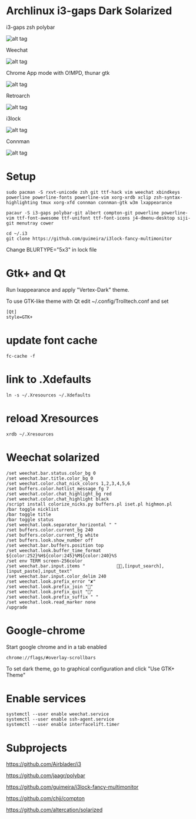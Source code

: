 # Archlinux i3-gaps Dark Solarized

i3-gaps zsh polybar

![alt tag](https://github.com/eoli3n/dotfiles/blob/master/screenshots/i3gaps.png)

Weechat

![alt tag](https://github.com/eoli3n/dotfiles/blob/master/screenshots/weechat.png)

Chrome App mode with O!MPD, thunar gtk

![alt tag](https://github.com/eoli3n/dotfiles/blob/master/screenshots/thunar.png)

Retroarch

![alt tag](https://github.com/eoli3n/dotfiles/blob/master/screenshots/retroarch.png)

i3lock

![alt tag](https://github.com/eoli3n/dotfiles/blob/master/screenshots/i3lock.png)

Connman

![alt tag](https://github.com/eoli3n/dotfiles/blob/master/screenshots/connman.png)

# Setup

```
sudo pacman -S rxvt-unicode zsh git ttf-hack vim weechat xbindkeys powerline powerline-fonts powerline-vim xorg-xrdb xclip zsh-syntax-highlighting tmux xorg-xfd connman connman-gtk w3m lxappearance

pacaur -S i3-gaps polybar-git albert compton-git powerline powerline-vim ttf-font-awesome ttf-unifont ttf-font-icons j4-dmenu-desktop siji-git menutray cower

cd ~/.i3
git clone https://github.com/guimeira/i3lock-fancy-multimonitor
```
Change BLURTYPE="5x3" in lock file

# Gtk+ and Qt

Run lxappearance and apply "Vertex-Dark" theme.

To use GTK-like theme with Qt edit ~/.config/Trolltech.conf and set

```
[Qt]
style=GTK+
```   

# update font cache

``` 
fc-cache -f
```

# link to .Xdefaults

```
ln -s ~/.Xresources ~/.Xdefaults
```

# reload Xresources

```   
xrdb ~/.Xresources
```   

# Weechat solarized

```   
/set weechat.bar.status.color_bg 0
/set weechat.bar.title.color_bg 0
/set weechat.color.chat_nick_colors 1,2,3,4,5,6
/set buffers.color.hotlist_message_fg 7
/set weechat.color.chat_highlight_bg red
/set weechat.color.chat_highlight black
/script install colorize_nicks.py buffers.pl iset.pl highmon.pl
/bar toggle nicklist
/bar toggle title
/bar toggle status
/set weechat.look.separator_horizontal " "
/set buffers.color.current_bg 240
/set buffers.color.current_fg white
/set buffers.look.show_number off
/set weechat.bar.buffers.position top
/set weechat.look.buffer_time_format ${color:252}%H${color:245}%M${color:240}%S
/set env TERM screen-256color
/set weechat.bar.input.items "            ,[input_search],[input_paste],input_text"
/set weechat.bar.input.color_delim 240
/set weechat.look.prefix_error "✘"
/set weechat.look.prefix_join ""
/set weechat.look.prefix_quit ""
/set weechat.look.prefix_suffix " "
/set weechat.look.read_marker none
/upgrade
```

# Google-chrome

Start google chrome and in a tab enabled

```
chrome://flags/#overlay-scrollbars
```

To set dark theme, go to graphical configuration and click "Use GTK+ Theme"


# Enable services

```
systemctl --user enable weechat.service
systemctl --user enable ssh-agent.service
systemctl --user enable interfacelift.timer
```

# Subprojects

https://github.com/Airblader/i3

https://github.com/jaagr/polybar

https://github.com/guimeira/i3lock-fancy-multimonitor

https://github.com/chjj/compton

https://github.com/altercation/solarized

